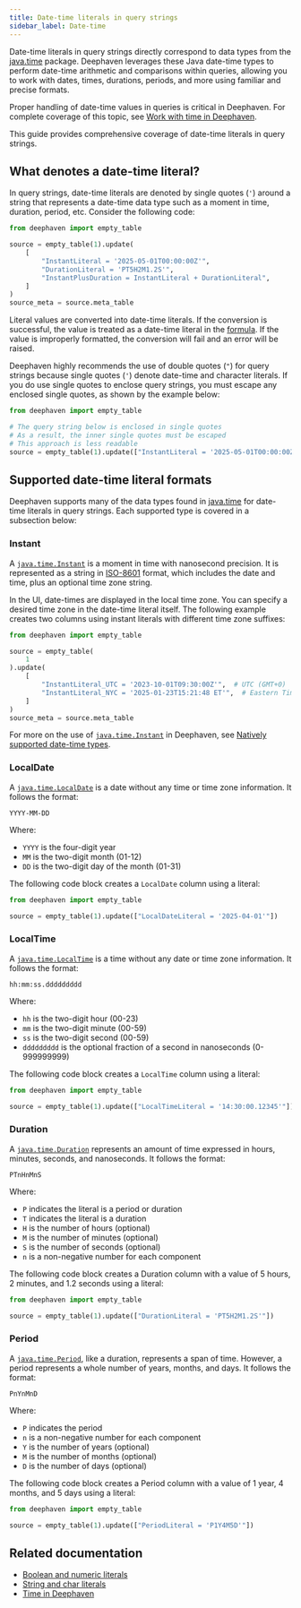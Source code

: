 ```yaml
---
title: Date-time literals in query strings
sidebar_label: Date-time
---
```


Date-time literals in query strings directly correspond to data types from the [java.time](https://docs.oracle.com/en/java/javase/17/docs/api/java.base/java/time/package-summary.html) package. Deephaven leverages these Java date-time types to perform date-time arithmetic and comparisons within queries, allowing you to work with dates, times, durations, periods, and more using familiar and precise formats.

Proper handling of date-time values in queries is critical in Deephaven. For complete coverage of this topic, see [Work with time in Deephaven](../conceptual/time-in-deephaven.md).

This guide provides comprehensive coverage of date-time literals in query strings.

## What denotes a date-time literal?

In query strings, date-time literals are denoted by single quotes (`'`) around a string that represents a date-time data type such as a moment in time, duration, period, etc. Consider the following code:

```python order=source,source_meta
from deephaven import empty_table

source = empty_table(1).update(
    [
        "InstantLiteral = '2025-05-01T00:00:00Z'",
        "DurationLiteral = 'PT5H2M1.2S'",
        "InstantPlusDuration = InstantLiteral + DurationLiteral",
    ]
)
source_meta = source.meta_table
```

Literal values are converted into date-time literals. If the conversion is successful, the value is treated as a date-time literal in the [formula](./formulas.md). If the value is improperly formatted, the conversion will fail and an error will be raised.

Deephaven highly recommends the use of double quotes (`"`) for query strings because single quotes (`'`) denote date-time and character literals. If you do use single quotes to enclose query strings, you must escape any enclosed single quotes, as shown by the example below:

```python order=source
from deephaven import empty_table

# The query string below is enclosed in single quotes
# As a result, the inner single quotes must be escaped
# This approach is less readable
source = empty_table(1).update(["InstantLiteral = '2025-05-01T00:00:00Z'"])
```

## Supported date-time literal formats

Deephaven supports many of the data types found in [java.time](https://docs.oracle.com/en/java/javase/17/docs/api/java.base/java/time/package-summary.html) for date-time literals in query strings. Each supported type is covered in a subsection below:

### Instant

A [`java.time.Instant`](https://docs.oracle.com/en/java/javase/17/docs/api/java.base/java/time/Instant.html) is a moment in time with nanosecond precision. It is represented as a string in [ISO-8601](https://en.wikipedia.org/wiki/ISO_8601#) format, which includes the date and time, plus an optional time zone string.

In the UI, date-times are displayed in the local time zone. You can specify a desired time zone in the date-time literal itself. The following example creates two columns using instant literals with different time zone suffixes:

```python order=source,source_meta
from deephaven import empty_table

source = empty_table(
    1
).update(
    [
        "InstantLiteral_UTC = '2023-10-01T09:30:00Z'",  # UTC (GMT+0)
        "InstantLiteral_NYC = '2025-01-23T15:21:48 ET'",  # Eastern Time (GMT-5 or GMT-6 depending on DST)
    ]
)
source_meta = source.meta_table
```

For more on the use of [`java.time.Instant`](https://docs.oracle.com/en/java/javase/17/docs/api/java.base/java/time/Instant.html) in Deephaven, see [Natively supported date-time types](../conceptual/time-in-deephaven.md#natively-supported-date-time-types).

### LocalDate

A [`java.time.LocalDate`](https://docs.oracle.com/en/java/javase/17/docs/api/java.base/java/time/LocalDate.html) is a date without any time or time zone information. It follows the format:

`YYYY-MM-DD`

Where:

- `YYYY` is the four-digit year
- `MM` is the two-digit month (01-12)
- `DD` is the two-digit day of the month (01-31)

The following code block creates a `LocalDate` column using a literal:

```python order=source
from deephaven import empty_table

source = empty_table(1).update(["LocalDateLiteral = '2025-04-01'"])
```

### LocalTime

A [`java.time.LocalTime`](https://docs.oracle.com/en/java/javase/17/docs/api/java.base/java/time/LocalTime.html) is a time without any date or time zone information. It follows the format:

`hh:mm:ss.ddddddddd`

Where:

- `hh` is the two-digit hour (00-23)
- `mm` is the two-digit minute (00-59)
- `ss` is the two-digit second (00-59)
- `ddddddddd` is the optional fraction of a second in nanoseconds (0-999999999)

The following code block creates a `LocalTime` column using a literal:

```python order=source
from deephaven import empty_table

source = empty_table(1).update(["LocalTimeLiteral = '14:30:00.12345'"])
```

### Duration

A [`java.time.Duration`](https://docs.oracle.com/en/java/javase/17/docs/api/java.base/java/time/Duration.html) represents an amount of time expressed in hours, minutes, seconds, and nanoseconds. It follows the format:

`PTnHnMnS`

Where:

- `P` indicates the literal is a period or duration
- `T` indicates the literal is a duration
- `H` is the number of hours (optional)
- `M` is the number of minutes (optional)
- `S` is the number of seconds (optional)
- `n` is a non-negative number for each component

The following code block creates a Duration column with a value of 5 hours, 2 minutes, and 1.2 seconds using a literal:

```python order=source
from deephaven import empty_table

source = empty_table(1).update(["DurationLiteral = 'PT5H2M1.2S'"])
```

### Period

A [`java.time.Period`](https://docs.oracle.com/en/java/javase/17/docs/api/java.base/java/time/Period.html), like a duration, represents a span of time. However, a period represents a whole number of years, months, and days. It follows the format:

`PnYnMnD`

Where:

- `P` indicates the period
- `n` is a non-negative number for each component
- `Y` is the number of years (optional)
- `M` is the number of months (optional)
- `D` is the number of days (optional)

The following code block creates a Period column with a value of 1 year, 4 months, and 5 days using a literal:

```python order=source
from deephaven import empty_table

source = empty_table(1).update(["PeriodLiteral = 'P1Y4M5D'"])
```

## Related documentation

- [Boolean and numeric literals](./boolean-numeric-literals.md)
- [String and char literals](./string-char-literals.md)
- [Time in Deephaven](../conceptual/time-in-deephaven.md)
